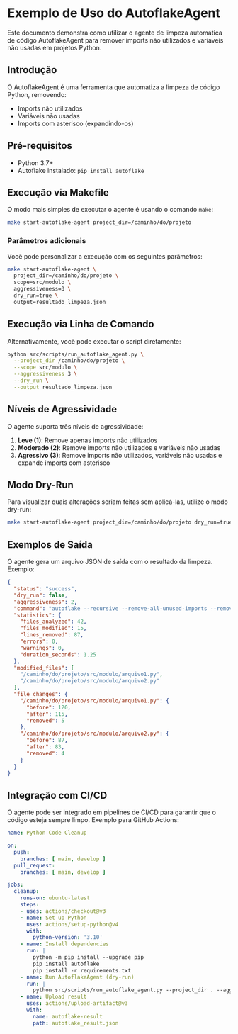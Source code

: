 # Exemplo de Uso do AutoflakeAgent

Este documento demonstra como utilizar o agente de limpeza automática de código AutoflakeAgent para remover imports não utilizados e variáveis não usadas em projetos Python.

## Introdução

O AutoflakeAgent é uma ferramenta que automatiza a limpeza de código Python, removendo:

- Imports não utilizados
- Variáveis não usadas
- Imports com asterisco (expandindo-os)

## Pré-requisitos

- Python 3.7+
- Autoflake instalado: `pip install autoflake`

## Execução via Makefile

O modo mais simples de executar o agente é usando o comando `make`:

```bash
make start-autoflake-agent project_dir=/caminho/do/projeto
```

### Parâmetros adicionais

Você pode personalizar a execução com os seguintes parâmetros:

```bash
make start-autoflake-agent \
  project_dir=/caminho/do/projeto \
  scope=src/modulo \
  aggressiveness=3 \
  dry_run=true \
  output=resultado_limpeza.json
```

## Execução via Linha de Comando

Alternativamente, você pode executar o script diretamente:

```bash
python src/scripts/run_autoflake_agent.py \
  --project_dir /caminho/do/projeto \
  --scope src/modulo \
  --aggressiveness 3 \
  --dry_run \
  --output resultado_limpeza.json
```

## Níveis de Agressividade

O agente suporta três níveis de agressividade:

1. **Leve (1)**: Remove apenas imports não utilizados
2. **Moderado (2)**: Remove imports não utilizados e variáveis não usadas
3. **Agressivo (3)**: Remove imports não utilizados, variáveis não usadas e expande imports com asterisco

## Modo Dry-Run

Para visualizar quais alterações seriam feitas sem aplicá-las, utilize o modo dry-run:

```bash
make start-autoflake-agent project_dir=/caminho/do/projeto dry_run=true
```

## Exemplos de Saída

O agente gera um arquivo JSON de saída com o resultado da limpeza. Exemplo:

```json
{
  "status": "success",
  "dry_run": false,
  "aggressiveness": 2,
  "command": "autoflake --recursive --remove-all-unused-imports --remove-unused-variables --in-place --exclude venv/ --exclude .venv/ --exclude __pycache__/ --exclude dist/ --exclude build/ --exclude tests/ --exclude .git/ --exclude .pytest_cache/ --exclude .mypy_cache/ --exclude *.egg-info/ --exclude *.egg/ /caminho/do/projeto/src",
  "statistics": {
    "files_analyzed": 42,
    "files_modified": 15,
    "lines_removed": 87,
    "errors": 0,
    "warnings": 0,
    "duration_seconds": 1.25
  },
  "modified_files": [
    "/caminho/do/projeto/src/modulo/arquivo1.py",
    "/caminho/do/projeto/src/modulo/arquivo2.py"
  ],
  "file_changes": {
    "/caminho/do/projeto/src/modulo/arquivo1.py": {
      "before": 120,
      "after": 115,
      "removed": 5
    },
    "/caminho/do/projeto/src/modulo/arquivo2.py": {
      "before": 87,
      "after": 83,
      "removed": 4
    }
  }
}
```

## Integração com CI/CD

O agente pode ser integrado em pipelines de CI/CD para garantir que o código esteja sempre limpo. Exemplo para GitHub Actions:

```yaml
name: Python Code Cleanup

on:
  push:
    branches: [ main, develop ]
  pull_request:
    branches: [ main, develop ]

jobs:
  cleanup:
    runs-on: ubuntu-latest
    steps:
    - uses: actions/checkout@v3
    - name: Set up Python
      uses: actions/setup-python@v4
      with:
        python-version: '3.10'
    - name: Install dependencies
      run: |
        python -m pip install --upgrade pip
        pip install autoflake
        pip install -r requirements.txt
    - name: Run AutoflakeAgent (dry-run)
      run: |
        python src/scripts/run_autoflake_agent.py --project_dir . --aggressiveness 2 --dry_run --output autoflake_result.json
    - name: Upload result
      uses: actions/upload-artifact@v3
      with:
        name: autoflake-result
        path: autoflake_result.json
``` 